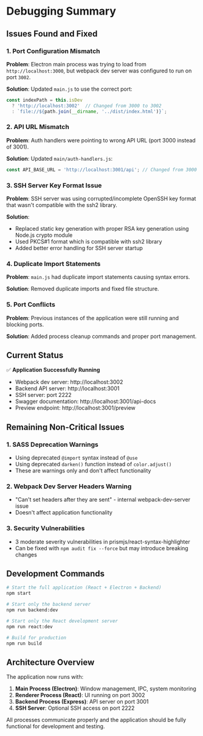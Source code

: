 # Debugging Summary

## Issues Found and Fixed

### 1. Port Configuration Mismatch
**Problem**: Electron main process was trying to load from `http://localhost:3000`, but webpack dev server was configured to run on port `3002`.

**Solution**: Updated `main.js` to use the correct port:
```javascript
const indexPath = this.isDev 
  ? 'http://localhost:3002'  // Changed from 3000 to 3002
  : `file://${path.join(__dirname, '../dist/index.html')}`;
```

### 2. API URL Mismatch
**Problem**: Auth handlers were pointing to wrong API URL (port 3000 instead of 3001).

**Solution**: Updated `main/auth-handlers.js`:
```javascript
const API_BASE_URL = 'http://localhost:3001/api'; // Changed from 3000 to 3001
```

### 3. SSH Server Key Format Issue
**Problem**: SSH server was using corrupted/incomplete OpenSSH key format that wasn't compatible with the ssh2 library.

**Solution**: 
- Replaced static key generation with proper RSA key generation using Node.js crypto module
- Used PKCS#1 format which is compatible with ssh2 library
- Added better error handling for SSH server startup

### 4. Duplicate Import Statements
**Problem**: `main.js` had duplicate import statements causing syntax errors.

**Solution**: Removed duplicate imports and fixed file structure.

### 5. Port Conflicts
**Problem**: Previous instances of the application were still running and blocking ports.

**Solution**: Added process cleanup commands and proper port management.

## Current Status

✅ **Application Successfully Running**
- Webpack dev server: http://localhost:3002
- Backend API server: http://localhost:3001  
- SSH server: port 2222
- Swagger documentation: http://localhost:3001/api-docs
- Preview endpoint: http://localhost:3001/preview

## Remaining Non-Critical Issues

### 1. SASS Deprecation Warnings
- Using deprecated `@import` syntax instead of `@use`
- Using deprecated `darken()` function instead of `color.adjust()`
- These are warnings only and don't affect functionality

### 2. Webpack Dev Server Headers Warning
- "Can't set headers after they are sent" - internal webpack-dev-server issue
- Doesn't affect application functionality

### 3. Security Vulnerabilities
- 3 moderate severity vulnerabilities in prismjs/react-syntax-highlighter
- Can be fixed with `npm audit fix --force` but may introduce breaking changes

## Development Commands

```bash
# Start the full application (React + Electron + Backend)
npm start

# Start only the backend server
npm run backend:dev

# Start only the React development server
npm run react:dev

# Build for production
npm run build
```

## Architecture Overview

The application now runs with:
1. **Main Process (Electron)**: Window management, IPC, system monitoring
2. **Renderer Process (React)**: UI running on port 3002
3. **Backend Process (Express)**: API server on port 3001
4. **SSH Server**: Optional SSH access on port 2222

All processes communicate properly and the application should be fully functional for development and testing.
